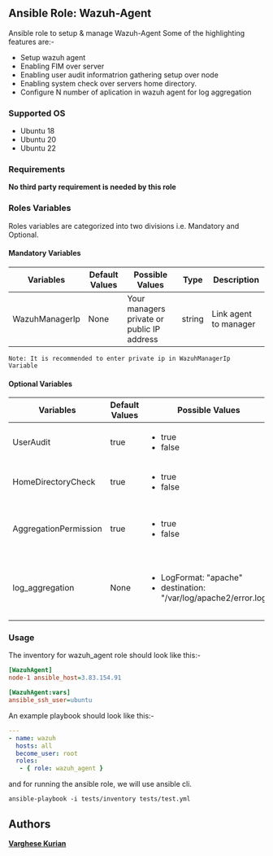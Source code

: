 ## Ansible Role: Wazuh-Agent

Ansible role to setup & manage Wazuh-Agent
Some of the highlighting features are:-

  - Setup wazuh agent
  - Enabling FIM over server
  - Enabling user audit informatrion gathering setup over node
  - Enabling system check over servers home directory.
  - Configure N number of aplication in wazuh agent for log aggregation 
 

### Supported OS
- Ubuntu 18 
- Ubuntu 20
- Ubuntu 22

### Requirements

**No third party requirement is needed by this role**

### Roles Variables

Roles variables are categorized into two divisions i.e. Mandatory and Optional.

#### Mandatory Variables

|**Variables**|**Default Values**|**Possible Values**|**Type**|**Description**|
|-------------|------------------|-------------------|--------|---------------|
| WazuhManagerIp | None | Your managers private or public IP address | string | Link agent to manager  |

```
Note: It is recommended to enter private ip in WazuhManagerIp  Variable
```


#### Optional Variables

|**Variables**|**Default Values**|**Possible Values**|**Type**|**Description**|
|-------------|------------------|-------------------|--------|---------------|
| UserAudit | true | <ul><li>true</li><li>false</li></ul> | boolean  | To gather user audit information |
| HomeDirectoryCheck | true | <ul><li>true</li><li>false</li></ul> | boolean | To Check the Home directory|
| AggregationPermission | true | <ul><li>true</li><li>false</li></ul> | boolean | To get application data shipped to manager |
| log_aggregation | None | <ul><li>LogFormat: "apache"</li><li>destination: "/var/log/apache2/error.log"</li></ul> | String | You can add multiple apploication name and its path|



### Usage

The inventory for wazuh_agent role should look like this:-

```ini
[WazuhAgent]
node-1 ansible_host=3.83.154.91

[WazuhAgent:vars]
ansible_ssh_user=ubuntu
```


An example playbook should look like this:-

```yaml
---
- name: wazuh
  hosts: all
  become_user: root
  roles:
   - { role: wazuh_agent }
```

and for running the ansible role, we will use ansible cli.

```shell
ansible-playbook -i tests/inventory tests/test.yml
```
## Authors

**[Varghese Kurian](varghese.palamoottil@opstree.com)**
